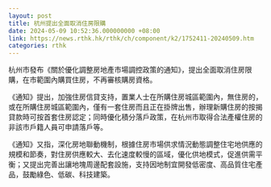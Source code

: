 ```yaml
---
layout: post
title: 杭州提出全面取消住房限購
date: 2024-05-09 10:52:36.000000000 +08:00
link: https://news.rthk.hk/rthk/ch/component/k2/1752411-20240509.htm
categories: rthk
---
```


杭州市發布《關於優化調整房地產市場調控政策的通知》，提出全面取消住房限購，在市範圍內購買住房，不再審核購房資格。

《通知》提出，加強住房信貸支持，置業人士在所購住房城區範圍內，無住房的，或在所購住房城區範圍內，僅有一套住房而且正在掛牌出售，辦理新購住房的按揭貸款時可按首套住房認定；同時優化積分落戶政策，在杭州市取得合法產權住房的非該市戶籍人員可申請落戶等。

《通知》又指，深化房地聯動機制，根據住房市場供求情況動態調整住宅地供應的規模和節奏，對住房供應較大、去化速度較慢的區域，優化供地模式，促進供需平衡；又提出完善出讓地塊周邊配套設施，支持因地制宜開發低密度、高品質住宅產品，鼓勵綠色、低碳、科技建築。
